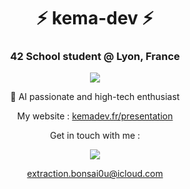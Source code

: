 <h1 align="center">⚡ kema-dev ⚡</h1>
<h3 align="center">42 School student @ Lyon, France</h3>

<p align="center"><a href="https://github.com/JaeSeoKim/badge42" target="_blank" rel="noopener noreferrer"><img src="https://badge42.herokuapp.com/api/stats/jjourdan?darkmode=true"></a></p>

<p align="center">👥 AI passionate and high-tech enthusiast</p>

<p align="center">My website : <a href="https://www.kemadev.fr/presentation" target="_blank" rel="noopener">kemadev.fr/presentation</a></p>
<p align="center">Get in touch with me :</p>

<p align="center"><a href="https://www.linkedin.com/in/jeremy-jourdan-kemadev/" target="_blank" rel="noopener noreferrer"><img src="https://img.shields.io/badge/LinkedIn-0077B5?style=for-the-badge&logo=linkedin&logoColor=white"></a></p>

<p align="center"><a href="mailto:extraction.bonsai0u@icloud.com" target="_blank" rel="noopener noreferrer">extraction.bonsai0u@icloud.com</a></p>
